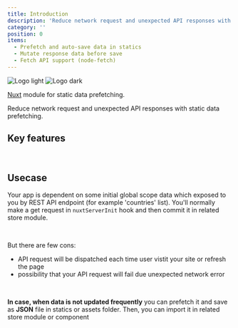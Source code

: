 ```yaml
---
title: Introduction
description: 'Reduce network request and unexpected API responses with static data prefetching'
category: ''
position: 0
items:
  - Prefetch and auto-save data in statics
  - Mutate response data before save
  - Fetch API support (node-fetch)
---
```


<img src="/preview.svg" class="light-img" alt="Logo light" />
<img src="/preview-dark.svg" class="dark-img" alt="Logo dark" />

[Nuxt](https://nuxtjs.org) module for static data prefetching.

Reduce network request and unexpected API responses with static data prefetching.

## Key features

<list :items="items"></list>

<br>

## Usecase

Your app is dependent on some initial global scope data which exposed to you by REST API endpoint (for example 'countries' list).
You'll normally make a get request in `nuxtServerInit` hook and then commit it in related store module.

<br>

But there are few cons:

- API request will be dispatched each time user vistit your site or refresh the page
- possibility that your API request will fail due unexpected network error

<br>

**In case, when data is not updated frequently** you can prefetch it and save as **JSON** file in statics or assets folder. Then, you can import it in related store module or component
